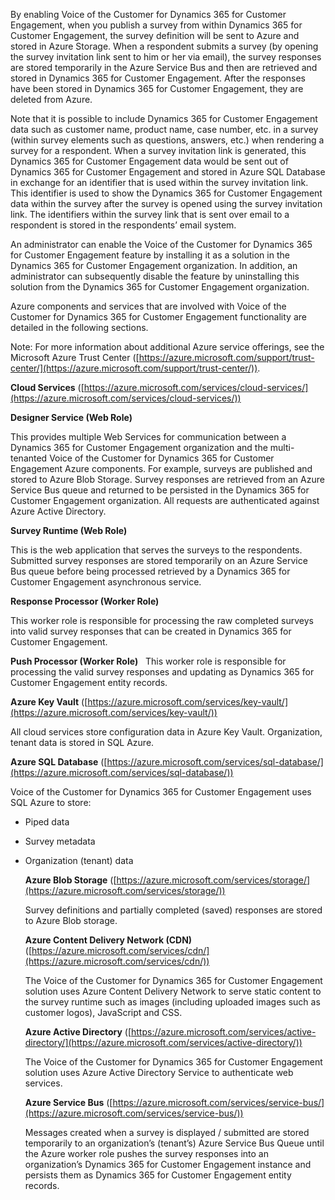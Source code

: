 By enabling Voice of the Customer for Dynamics 365 for Customer Engagement, when you publish a survey from within Dynamics 365 for Customer Engagement, the survey definition will be sent to Azure and stored in Azure Storage. When a respondent submits a survey (by opening the survey invitation link sent to him or her via email), the survey responses are stored temporarily in the Azure Service Bus and then are retrieved and stored in Dynamics 365 for Customer Engagement. After the responses have been stored in Dynamics 365 for Customer Engagement, they are deleted from Azure.  
  
 Note that it is possible to include Dynamics 365 for Customer Engagement data such as customer name, product name, case number, etc. in a survey (within survey elements such as questions, answers, etc.) when rendering a survey for a respondent. When a survey invitation link is generated, this Dynamics 365 for Customer Engagement data would be sent out of Dynamics 365 for Customer Engagement and stored in Azure SQL Database in exchange for an identifier that is used within the survey invitation link. This identifier is used to show the Dynamics 365 for Customer Engagement data within the survey after the survey is opened using the survey invitation link. The identifiers within the survey link that is sent over email to a respondent is stored in the respondents’ email system.  
  
 An administrator can enable the Voice of the Customer for Dynamics 365 for Customer Engagement feature by installing it as a solution in the Dynamics 365 for Customer Engagement organization. In addition, an administrator can subsequently disable the feature by uninstalling this solution from the Dynamics 365 for Customer Engagement organization.  
  
 Azure components and services that are involved with Voice of the Customer for Dynamics 365 for Customer Engagement functionality are detailed in the following sections.  
  
 Note: For more information about additional Azure service offerings, see the Microsoft Azure Trust Center ([https://azure.microsoft.com/support/trust-center/](https://azure.microsoft.com/support/trust-center/)).  
  
 **Cloud Services** ([https://azure.microsoft.com/services/cloud-services/](https://azure.microsoft.com/services/cloud-services/))  
  
 **Designer Service (Web Role)**  
  
 This provides multiple Web Services for communication between a Dynamics 365 for Customer Engagement organization and the multi-tenanted Voice of the Customer for Dynamics 365 for Customer Engagement Azure components.  For example, surveys are published and stored to Azure Blob Storage.  Survey responses are retrieved from an Azure Service Bus queue and returned to be persisted in the Dynamics 365 for Customer Engagement organization.  All requests are authenticated against Azure Active Directory.  
  
 **Survey Runtime (Web Role)**  
  
 This is the web application that serves the surveys to the respondents.  Submitted survey responses are stored temporarily on an Azure Service Bus queue before being processed retrieved by a Dynamics 365 for Customer Engagement asynchronous service.  
  
 **Response Processor (Worker Role)**  
  
 This worker role is responsible for processing the raw completed surveys into valid survey responses that can be created in Dynamics 365 for Customer Engagement.  
  
 **Push Processor (Worker Role)**  
 This worker role is responsible for processing the valid survey responses and updating as Dynamics 365 for Customer Engagement entity records. 
 
 **Azure Key Vault** ([https://azure.microsoft.com/services/key-vault/](https://azure.microsoft.com/services/key-vault/))  
  
 All cloud services store configuration data in Azure Key Vault.  Organization, tenant data is stored in SQL Azure.  
  
 **Azure SQL Database** ([https://azure.microsoft.com/services/sql-database/](https://azure.microsoft.com/services/sql-database/))  
  
 Voice of the Customer for Dynamics 365 for Customer Engagement uses SQL Azure to store:  
  
- Piped data  
  
- Survey metadata  
  
- Organization (tenant) data  
  
  **Azure Blob Storage** ([https://azure.microsoft.com/services/storage/](https://azure.microsoft.com/services/storage/))  
  
  Survey definitions and partially completed (saved) responses are stored to Azure Blob storage.  
  
  **Azure Content Delivery Network (CDN)** ([https://azure.microsoft.com/services/cdn/](https://azure.microsoft.com/services/cdn/))  
  
  The Voice of the Customer for Dynamics 365 for Customer Engagement solution uses Azure Content Delivery Network to serve static content to the survey runtime such as images (including uploaded images such as customer logos), JavaScript and CSS.  
  
  **Azure Active Directory** ([https://azure.microsoft.com/services/active-directory/](https://azure.microsoft.com/services/active-directory/))  
  
  The Voice of the Customer for Dynamics 365 for Customer Engagement solution uses Azure Active Directory Service to authenticate web services.  
  
  **Azure Service Bus** ([https://azure.microsoft.com/services/service-bus/](https://azure.microsoft.com/services/service-bus/))  
  
  Messages created when a survey is displayed / submitted are stored temporarily to an organization’s (tenant’s) Azure Service Bus Queue until the Azure worker role pushes the survey responses into an organization’s Dynamics 365 for Customer Engagement instance and persists them as Dynamics 365 for Customer Engagement entity records.
